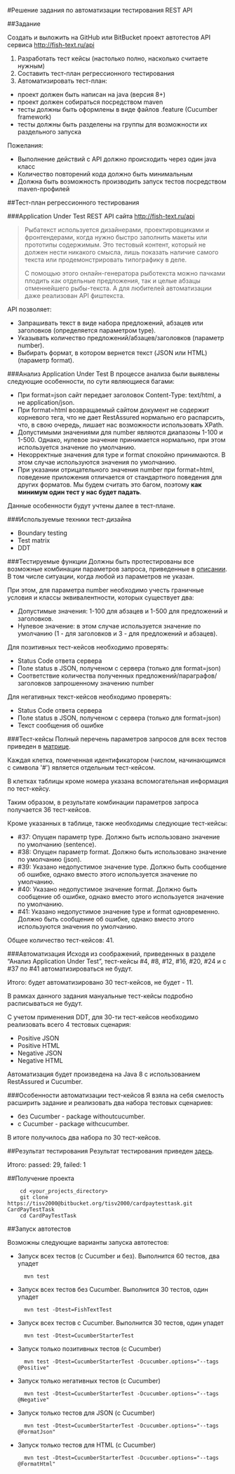 #Решение задания по автоматизации тестирования REST API

##Задание

Создать и выложить на GitHub или BitBucket проект автотестов API сервиса http://fish-text.ru/api

1. Разработать тест кейсы (настолько полно, насколько считаете нужным)
2. Составить тест-план регрессионного тестирования
3. Автоматизировать тест-план:
* проект должен быть написан на java (версия 8+)
* проект должен собираться посредством maven
* тесты должны быть оформлены в виде файлов .feature (Cucumber framework)
* тесты должны быть разделены на группы для возможности их раздельного запуска

Пожелания:
* Выполнение действий с API должно происходить через один java класс
* Количество повторений кода должно быть минимальным
* Должна быть возможность производить запуск тестов посредством maven-профилей


##Тест-план регрессионного тестирования

###Application Under Test
REST API сайта http://fish-text.ru/api

>Рыбатекст используется дизайнерами, проектировщиками и фронтендерами, когда нужно быстро заполнить макеты или прототипы содержимым. Это тестовый контент, который не должен нести никакого смысла, лишь показать наличие самого текста или продемонстрировать типографику в деле.
>
>C помощью этого онлайн-генератора рыботекста можно пачками плодить как отдельные предложения, так и целые абзацы отменнейшего рыбы-текста. А для любителей автоматизации даже реализован API фиштекста.

API позволяет:
* Запрашивать текст в виде набора предложений, абзацев или заголовков (определяется параметром type).
* Указывать количество предложений/абзацев/заголовков (параметр number).
* Выбирать формат, в котором вернется текст (JSON или HTML) (параметр format).

###Анализ Application Under Test
В процессе анализа были выявлены следующие особенности, по сути являющиеся багами:

* При format=json сайт передает заголовок Content-Type: text/html, а не application/json.
* При format=html возвращаемый сайтом документ не содержит корневого тега, что не дает RestAssured нормально его распарсить, что, в свою очередь, лишает нас возможности использовать XPath.
* Допустимыми значениями для number являются диапазоны 1-100 и 1-500. Однако, нулевое значение принимается нормально, при этом используется значение по умолчанию. 
* Некорректные значения для type и format спокойно принимаются. В этом случае используются значения по умолчанию.
* При указании отрицательного значения number при format=html, поведение приложения отличается от стандартного поведения для других форматов. Мы будем считать это багом,
 поэтому **как минимум один тест у нас будет падать**.

Данные особенности будут учтены далее в тест-плане.

###Используемые техники тест-дизайна
* Boundary testing
* Test matrix
* DDT

###Тестируемые функции
Должны быть протестированы все возможные комбинации параметров запроса, приведенные в [описании](http://fish-text.ru/api). В том числе ситуации, когда любой из параметров не указан.

При этом, для параметра number необходимо учесть граничные условия и классы эквивалентности, которых существует два:
* Допустимые значения: 1-100 для абзацев и 1-500 для предложений и заголовков.
* Нулевое значение: в этом случае используется значение по умолчанию (1 - для заголовков и 3 - для предложений и абзацев).

Для позитивных тест-кейсов необходимо проверять:
* Status Code ответа сервера
* Поле status в JSON, полученом с сервера (только для format=json)
* Соответствие количества полученных предложений/параграфов/заголовков запрошенному значению number

Для негативных текст-кейсов необходимо проверять:
* Status Code ответа сервера
* Поле status в JSON, полученом с сервера (только для format=json)
* Текст сообщения об ошибке

###Тест-кейсы
Полный перечень параметров запросов для всех тестов приведен в [матрице](https://drive.google.com/open?id=1eIT7GlUStORdLDSV015jx6Fp1GPl9zFslxRn7TZSzhQ).

Каждая клетка, помеченная идентификатором (числом, начинающимся с символа '#') является отдельным тест-кейсом.

В клетках таблицы кроме номера указана вспомогательная информация по тест-кейсу.

Таким образом, в результате комбинации параметров запроса получается 36 тест-кейсов.

Кроме указанных в таблице, также необходимы следующие тест-кейсы:

* \#37: Опущен параметр type. Должно быть использовано значение по умолчанию (sentence).
* \#38: Опущен параметр format. Должно быть использовано значение по умолчанию (json).
* \#39: Указано недопустимое значение type. Должно быть сообщение об ошибке, однако вместо этого используется значение по умолчанию.
* \#40: Указано недопустимое значение format. Должно быть сообщение об ошибке, однако вместо этого используется значение по умолчанию.
* \#41: Указано недопустимое значение type и format одновременно. Должно быть сообщение об ошибке, однако вместо этого используются значения по умолчанию.

Общее количество тест-кейсов: 41.

###Автоматизация
Исходя из соображений, приведенных в разделе “Анализ Application Under Test”,  тест-кейсы #4, #8, #12, #16, #20, #24 и с #37 по #41 автоматизироваться не будут.

Итого: будет автоматизировано 30 тест-кейсов, не будет - 11.

В рамках данного задания мануальные тест-кейсы подробно расписываться не будут.

С учетом применения DDT, для 30-ти тест-кейсов необходимо реализовать всего 4 тестовых сценария:
* Positive JSON
* Positive HTML
* Negative JSON
* Negative HTML

Автоматизация будет произведена на Java 8 с использованием RestAssured и Cucumber.

###Особенности автоматизации тест-кейсов
Я взяла на себя смелость расширить задание и реализовать два набора тестовых сценариев:
* без Cucumber - package withoutcucumber.
* с Cucumber - package withcucumber.

В итоге получилось два набора по 30 тест-кейсов.

##Результат тестирования
Результат тестирования приведен [здесь](https://drive.google.com/open?id=1Q9YU6vkdHI_v6E7NIISs7ENZJKq6N2rHy4v6yG4xIz8).

Итого: passed: 29, failed: 1

##Получение проекта

        cd <your_projects_directory>
        git clone https://tisv2000@bitbucket.org/tisv2000/cardpaytesttask.git CardPayTestTask
        cd CardPayTestTask

##Запуск автотестов

Возможны следующие варианты запуска автотестов:

* Запуск всех тестов (с Cucumber и без). Выполнится 60 тестов, два упадет

        mvn test

* Запуск всех тестов без Cucumber. Выполнится 30 тестов, один упадет

        mvn test -Dtest=FishTextTest

* Запуск всех тестов с Cucumber. Выполнится 30 тестов, один упадет

        mvn test -Dtest=CucumberStarterTest

* Запуск только позитивных тестов (с Cucumber)

        mvn test -Dtest=CucumberStarterTest -Dcucumber.options="--tags @Positive"

* Запуск только негативных тестов (с Cucumber)

        mvn test -Dtest=CucumberStarterTest -Dcucumber.options="--tags @Negative"

* Запуск только тестов для JSON (с Cucumber)

        mvn test -Dtest=CucumberStarterTest -Dcucumber.options="--tags @FormatJson"

* Запуск только тестов для HTML (с Cucumber)

        mvn test -Dtest=CucumberStarterTest -Dcucumber.options="--tags @FormatHtml"

